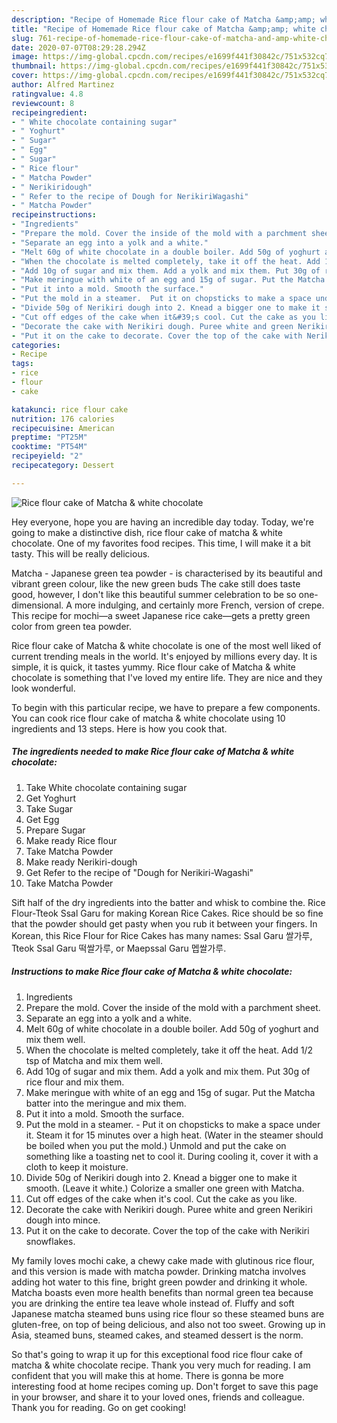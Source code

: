 ```yaml
---
description: "Recipe of Homemade Rice flour cake of Matcha &amp;amp; white chocolate"
title: "Recipe of Homemade Rice flour cake of Matcha &amp;amp; white chocolate"
slug: 761-recipe-of-homemade-rice-flour-cake-of-matcha-and-amp-white-chocolate
date: 2020-07-07T08:29:28.294Z
image: https://img-global.cpcdn.com/recipes/e1699f441f30842c/751x532cq70/rice-flour-cake-of-matcha-white-chocolate-recipe-main-photo.jpg
thumbnail: https://img-global.cpcdn.com/recipes/e1699f441f30842c/751x532cq70/rice-flour-cake-of-matcha-white-chocolate-recipe-main-photo.jpg
cover: https://img-global.cpcdn.com/recipes/e1699f441f30842c/751x532cq70/rice-flour-cake-of-matcha-white-chocolate-recipe-main-photo.jpg
author: Alfred Martinez
ratingvalue: 4.8
reviewcount: 8
recipeingredient:
- " White chocolate containing sugar"
- " Yoghurt"
- " Sugar"
- " Egg"
- " Sugar"
- " Rice flour"
- " Matcha Powder"
- " Nerikiridough"
- " Refer to the recipe of Dough for NerikiriWagashi"
- " Matcha Powder"
recipeinstructions:
- "Ingredients"
- "Prepare the mold. Cover the inside of the mold with a parchment sheet."
- "Separate an egg into a yolk and a white."
- "Melt 60g of white chocolate in a double boiler. Add 50g of yoghurt and mix them well."
- "When the chocolate is melted completely, take it off the heat. Add 1/2 tsp of Matcha and mix them well."
- "Add 10g of sugar and mix them. Add a yolk and mix them. Put 30g of rice flour and mix them."
- "Make meringue with white of an egg and 15g of sugar. Put the Matcha batter into the meringue and mix them."
- "Put it into a mold. Smooth the surface."
- "Put the mold in a steamer.  Put it on chopsticks to make a space under it. Steam it for 15 minutes over a high heat. (Water in the steamer should be boiled when you put the mold.) Unmold and put the cake on something like a toasting net to cool it. During cooling it, cover it with a cloth to keep it moisture."
- "Divide 50g of Nerikiri dough into 2. Knead a bigger one to make it smooth. (Leave it white.) Colorize a smaller one green with Matcha."
- "Cut off edges of the cake when it&#39;s cool. Cut the cake as you like."
- "Decorate the cake with Nerikiri dough. Puree white and green Nerikiri dough into mince."
- "Put it on the cake to decorate. Cover the top of the cake with Nerikiri snowflakes."
categories:
- Recipe
tags:
- rice
- flour
- cake

katakunci: rice flour cake 
nutrition: 176 calories
recipecuisine: American
preptime: "PT25M"
cooktime: "PT54M"
recipeyield: "2"
recipecategory: Dessert

---
```



![Rice flour cake of Matcha &amp; white chocolate](https://img-global.cpcdn.com/recipes/e1699f441f30842c/751x532cq70/rice-flour-cake-of-matcha-white-chocolate-recipe-main-photo.jpg)

Hey everyone, hope you are having an incredible day today. Today, we're going to make a distinctive dish, rice flour cake of matcha &amp; white chocolate. One of my favorites food recipes. This time, I will make it a bit tasty. This will be really delicious.

Matcha - Japanese green tea powder - is characterised by its beautiful and vibrant green colour, like the new green buds The cake still does taste good, however, I don&#39;t like this beautiful summer celebration to be so one-dimensional. A more indulging, and certainly more French, version of crepe. This recipe for mochi—a sweet Japanese rice cake—gets a pretty green color from green tea powder.

Rice flour cake of Matcha &amp; white chocolate is one of the most well liked of current trending meals in the world. It's enjoyed by millions every day. It is simple, it is quick, it tastes yummy. Rice flour cake of Matcha &amp; white chocolate is something that I've loved my entire life. They are nice and they look wonderful.


To begin with this particular recipe, we have to prepare a few components. You can cook rice flour cake of matcha &amp; white chocolate using 10 ingredients and 13 steps. Here is how you cook that.

<!--inarticleads1-->

##### The ingredients needed to make Rice flour cake of Matcha &amp; white chocolate:

1. Take  White chocolate containing sugar
1. Get  Yoghurt
1. Take  Sugar
1. Get  Egg
1. Prepare  Sugar
1. Make ready  Rice flour
1. Take  Matcha Powder
1. Make ready  Nerikiri-dough
1. Get  Refer to the recipe of &#34;Dough for Nerikiri-Wagashi&#34;
1. Take  Matcha Powder


Sift half of the dry ingredients into the batter and whisk to combine the. Rice Flour-Tteok Ssal Garu for making Korean Rice Cakes. Rice should be so fine that the powder should get pasty when you rub it between your fingers. In Korean, this Rice Flour for Rice Cakes has many names: Ssal Garu 쌀가루, Tteok Ssal Garu 떡쌀가루, or Maepssal Garu 멥쌀가루. 

<!--inarticleads2-->

##### Instructions to make Rice flour cake of Matcha &amp; white chocolate:

1. Ingredients
1. Prepare the mold. Cover the inside of the mold with a parchment sheet.
1. Separate an egg into a yolk and a white.
1. Melt 60g of white chocolate in a double boiler. Add 50g of yoghurt and mix them well.
1. When the chocolate is melted completely, take it off the heat. Add 1/2 tsp of Matcha and mix them well.
1. Add 10g of sugar and mix them. Add a yolk and mix them. Put 30g of rice flour and mix them.
1. Make meringue with white of an egg and 15g of sugar. Put the Matcha batter into the meringue and mix them.
1. Put it into a mold. Smooth the surface.
1. Put the mold in a steamer.  - Put it on chopsticks to make a space under it. Steam it for 15 minutes over a high heat. (Water in the steamer should be boiled when you put the mold.) Unmold and put the cake on something like a toasting net to cool it. During cooling it, cover it with a cloth to keep it moisture.
1. Divide 50g of Nerikiri dough into 2. Knead a bigger one to make it smooth. (Leave it white.) Colorize a smaller one green with Matcha.
1. Cut off edges of the cake when it&#39;s cool. Cut the cake as you like.
1. Decorate the cake with Nerikiri dough. Puree white and green Nerikiri dough into mince.
1. Put it on the cake to decorate. Cover the top of the cake with Nerikiri snowflakes.


My family loves mochi cake, a chewy cake made with glutinous rice flour, and this version is made with matcha powder. Drinking matcha involves adding hot water to this fine, bright green powder and drinking it whole. Matcha boasts even more health benefits than normal green tea because you are drinking the entire tea leave whole instead of. Fluffy and soft Japanese matcha steamed buns using rice flour so these steamed buns are gluten-free, on top of being delicious, and also not too sweet. Growing up in Asia, steamed buns, steamed cakes, and steamed dessert is the norm. 

So that's going to wrap it up for this exceptional food rice flour cake of matcha &amp; white chocolate recipe. Thank you very much for reading. I am confident that you will make this at home. There is gonna be more interesting food at home recipes coming up. Don't forget to save this page in your browser, and share it to your loved ones, friends and colleague. Thank you for reading. Go on get cooking!
